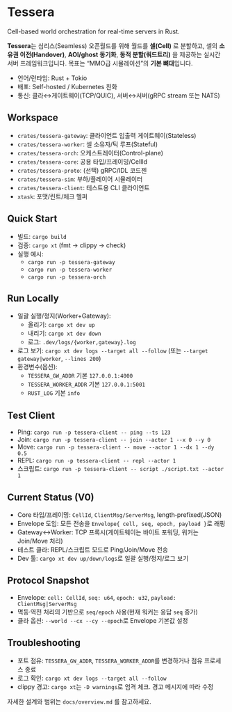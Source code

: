 # Tessera

Cell-based world orchestration for real-time servers in Rust.

**Tessera**는 심리스(Seamless) 오픈월드를 위해 월드를 **셀(Cell)** 로 분할하고,
셀의 **소유권 이전(Handover)**, **AOI/ghost 동기화**, **동적 분할(쿼드트리)** 을 제공하는
실시간 서버 프레임워크입니다. 목표는 “MMO급 시뮬레이션”의 **기본 뼈대**입니다.

- 언어/런타임: Rust + Tokio
- 배포: Self-hosted / Kubernetes 친화
- 통신: 클라↔게이트웨이(TCP/QUIC), 서버↔서버(gRPC stream 또는 NATS)

## Workspace
- `crates/tessera-gateway`: 클라이언트 입출력 게이트웨이(Stateless)
- `crates/tessera-worker`: 셀 소유자/틱 루프(Stateful)
- `crates/tessera-orch`: 오케스트레이터(Control-plane)
- `crates/tessera-core`: 공용 타입/프레이밍/CellId
- `crates/tessera-proto`: (선택) gRPC/IDL 코드젠
- `crates/tessera-sim`: 부하/플레이어 시뮬레이터
- `crates/tessera-client`: 테스트용 CLI 클라이언트
- `xtask`: 포맷/린트/체크 헬퍼

## Quick Start
- 빌드: `cargo build`
- 검증: `cargo xt` (fmt → clippy → check)
- 실행 예시:
  - `cargo run -p tessera-gateway`
  - `cargo run -p tessera-worker`
  - `cargo run -p tessera-orch`

## Run Locally
- 일괄 실행/정지(Worker+Gateway):
  - 올리기: `cargo xt dev up`
  - 내리기: `cargo xt dev down`
  - 로그: `.dev/logs/{worker,gateway}.log`
- 로그 보기: `cargo xt dev logs --target all --follow` (또는 `--target gateway|worker`, `--lines 200`)
- 환경변수(옵션):
  - `TESSERA_GW_ADDR` 기본 `127.0.0.1:4000`
  - `TESSERA_WORKER_ADDR` 기본 `127.0.0.1:5001`
  - `RUST_LOG` 기본 `info`

## Test Client
- Ping: `cargo run -p tessera-client -- ping --ts 123`
- Join: `cargo run -p tessera-client -- join --actor 1 --x 0 --y 0`
- Move: `cargo run -p tessera-client -- move --actor 1 --dx 1 --dy 0.5`
- REPL: `cargo run -p tessera-client -- repl --actor 1`
- 스크립트: `cargo run -p tessera-client -- script ./script.txt --actor 1`

## Current Status (V0)
- Core 타입/프레이밍: `CellId`, `ClientMsg/ServerMsg`, length‑prefixed(JSON)
- Envelope 도입: 모든 전송을 `Envelope{ cell, seq, epoch, payload }`로 래핑
- Gateway↔Worker: TCP 프록시(게이트웨이는 바이트 포워딩, 워커는 Join/Move 처리)
- 테스트 클라: REPL/스크립트 모드로 Ping/Join/Move 전송
- Dev 툴: `cargo xt dev up/down/logs`로 일괄 실행/정지/로그 보기

## Protocol Snapshot
- Envelope: `cell: CellId`, `seq: u64`, `epoch: u32`, `payload: ClientMsg|ServerMsg`
- 멱등·역전 처리의 기반으로 `seq/epoch` 사용(현재 워커는 응답 `seq` 증가)
- 클라 옵션: `--world --cx --cy --epoch`로 Envelope 기본값 설정

## Troubleshooting
- 포트 점유: `TESSERA_GW_ADDR`, `TESSERA_WORKER_ADDR`를 변경하거나 점유 프로세스 종료
- 로그 확인: `cargo xt dev logs --target all --follow`
- clippy 경고: `cargo xt`는 `-D warnings`로 엄격 체크. 경고 메시지에 따라 수정

자세한 설계와 범위는 `docs/overview.md` 를 참고하세요.

